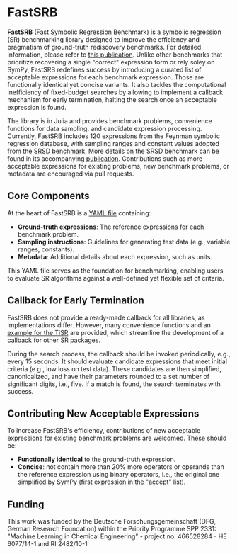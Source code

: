 # FastSRB

**FastSRB** (Fast Symbolic Regression Benchmark) is a symbolic regression (SR) benchmarking library designed to improve the efficiency and pragmatism of ground-truth rediscovery benchmarks.
For detailed information, please refer to [this publication]().
Unlike other benchmarks that prioritize recovering a single "correct" expression form or rely soley on SymPy, FastSRB redefines success by introducing a curated list of acceptable expressions for each benchmark expression.
Those are functionally identical yet concise variants.
It also tackles the computational inefficiency of fixed-budget searches by allowing to implement a callback mechanism for early termination, halting the search once an acceptable expression is found.

The library is in Julia and provides benchmark problems, convenience functions for data sampling, and candidate expression processing.
Currently, FastSRB includes 120 expressions from the Feynman symbolic regression database, with sampling ranges and constant values adopted from the [SRSD benchmark](https://github.com/omron-sinicx/srsd-benchmark).
More details on the SRSD benchmark can be found in its accompanying [publication](https://openreview.net/forum?id=qrUdrXsiXX).
Contributions such as more acceptable expressions for existing problems, new benchmark problems, or metadata are encouraged via pull requests.

## Core Components

At the heart of FastSRB is a [YAML file](src/expressions.yaml) containing:
- **Ground-truth expressions**: The reference expressions for each benchmark problem.
- **Sampling instructions**: Guidelines for generating test data (e.g., variable ranges, constants).
- **Metadata**: Additional details about each expression, such as units.

This YAML file serves as the foundation for benchmarking, enabling users to evaluate SR algorithms against a well-defined yet flexible set of criteria.

## Callback for Early Termination

FastSRB does not provide a ready-made callback for all libraries, as implementations differ.
However, many convenience functions and an [example for the TiSR](example/TiSR.jl) are provided, which streamline the development of a callback for other SR packages.

During the search process, the callback should be invoked periodically, e.g., every 15 seconds.
It should evaluate candidate expressions that meet initial criteria (e.g., low loss on test data).
These candidates are then simplified, canonicalized, and have their parameters rounded to a set number of significant digits, i.e., five.
If a match is found, the search terminates with success.

## Contributing New Acceptable Expressions

To increase FastSRB's efficiency, contributions of new acceptable expressions for existing benchmark problems are welcomed.
These should be:
- **Functionally identical** to the ground-truth expression.
- **Concise**: not contain more than 20% more operators or operands than the reference expression using binary operators, i.e., the original one simplified by SymPy (first expression in the "accept" list).

## Funding

This work was funded by the Deutsche Forschungsgemeinschaft (DFG, German Research Foundation) within the Priority Programme SPP 2331: "Machine Learning in Chemical Engineering" - project no. 466528284 - HE 6077/14-1 and RI 2482/10-1
